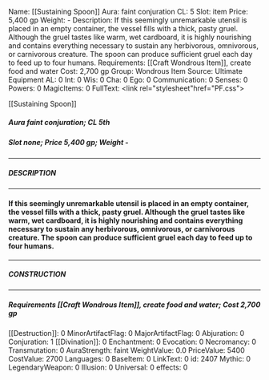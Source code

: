 Name: [[Sustaining Spoon]]
Aura: faint conjuration
CL: 5
Slot: item
Price: 5,400 gp
Weight: -
Description: If this seemingly unremarkable utensil is placed in an empty container, the vessel fills with a thick, pasty gruel. Although the gruel tastes like warm, wet cardboard, it is highly nourishing and contains everything necessary to sustain any herbivorous, omnivorous, or carnivorous creature. The spoon can produce sufficient gruel each day to feed up to four humans.
Requirements: [[Craft Wondrous Item]], create food and water
Cost: 2,700 gp
Group: Wondrous Item
Source: Ultimate Equipment
AL: 0
Int: 0
Wis: 0
Cha: 0
Ego: 0
Communication: 0
Senses: 0
Powers: 0
MagicItems: 0
FullText: <link rel="stylesheet"href="PF.css"><div class="heading"><p class="alignleft">[[Sustaining Spoon]]</p><div style="clear: both;"></div></div><div><h5><b>Aura </b>faint conjuration; <b>CL </b>5th</h5><h5><b>Slot </b>none; <b>Price </b>5,400 gp; <b>Weight </b>-</h5></div><hr/><div><h5><b>DESCRIPTION</b></h5></div><hr/><div><h4><p>If this seemingly unremarkable utensil is placed in an empty container, the vessel fills with a thick, pasty gruel. Although the gruel tastes like warm, wet cardboard, it is highly nourishing and contains everything necessary to sustain any herbivorous, omnivorous, or carnivorous creature. The spoon can produce sufficient gruel each day to feed up to four humans.</p></h4></div><hr/><div><h5><b>CONSTRUCTION</b></h5></div><hr/><div><h5><b>Requirements </b>[[Craft Wondrous Item]], <i>create food and water</i>; <b>Cost </b>2,700 gp</h5></div>
[[Destruction]]: 0
MinorArtifactFlag: 0
MajorArtifactFlag: 0
Abjuration: 0
Conjuration: 1
[[Divination]]: 0
Enchantment: 0
Evocation: 0
Necromancy: 0
Transmutation: 0
AuraStrength: faint
WeightValue: 0.0
PriceValue: 5400
CostValue: 2700
Languages: 0
BaseItem: 0
LinkText: 0
id: 2407
Mythic: 0
LegendaryWeapon: 0
Illusion: 0
Universal: 0
effects: 0
